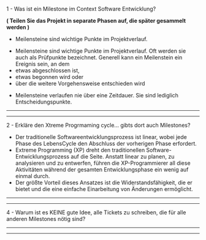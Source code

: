 1 - Was ist ein Milestone im Context Software Entwicklung?

**__( Teilen Sie das Projekt in separate Phasen auf, die später gesammelt werden )__**

-	Meilensteine sind wichtige Punkte im Projektverlauf.
* Meilensteine sind wichtige Punkte im Projektverlauf. Oft werden sie auch als Prüfpunkte bezeichnet.
Generell kann ein Meilenstein ein Ereignis sein, an dem
 *	etwas abgeschlossen ist,
 *	etwas begonnen wird oder
 *	über die weitere Vorgehensweise entschieden wird

-	Meilensteine verlaufen nie über eine Zeitdauer. Sie sind lediglich Entscheidungspunkte.

__________________________________________________________
__________________________________________________________

2 -	 Erkläre den Xtreme Progrmaming cycle... gibts dort auch Milestones?

- Der traditionelle Softwareentwicklungsprozess ist linear, wobei jede Phase des LebensCycle den Abschluss der vorherigen Phase erfordert.
- Extreme Programming (XP) dreht den traditionellen Software-Entwicklungsprozess auf die Seite. Anstatt linear zu planen, zu analysieren und zu entwerfen, führen die XP-Programmierer all diese Aktivitäten während der gesamten Entwicklungsphase ein wenig auf einmal durch. 
- Der größte Vorteil dieses Ansatzes ist die Widerstandsfähigkeit, die er bietet und die eine einfache Einarbeitung von Änderungen ermöglicht.

__________________________________________________________
__________________________________________________________

4 - Warum ist es KEINE gute Idee, alle Tickets zu schreiben, die für alle anderen Milestones nötig sind?










__________________________________________________________
__________________________________________________________